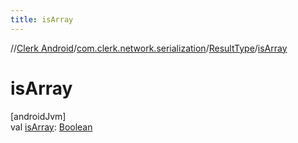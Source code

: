 ```yaml
---
title: isArray
---
```

//[Clerk Android](../../../index.html)/[com.clerk.network.serialization](../index.html)/[ResultType](index.html)/[isArray](is-array.html)



# isArray



[androidJvm]\
val [isArray](is-array.html): [Boolean](https://kotlinlang.org/api/latest/jvm/stdlib/kotlin-stdlib/kotlin/-boolean/index.html)




